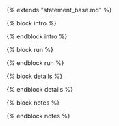 {% extends "statement_base.md" %}

{% block intro %}

{% endblock intro %}

{% block run %}

{% endblock run %}

{% block details %}

{% endblock details %}

{% block notes %}

{% endblock notes %}
